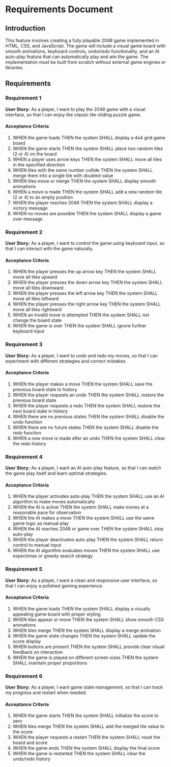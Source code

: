 # Requirements Document

## Introduction

This feature involves creating a fully playable 2048 game implemented in HTML, CSS, and JavaScript. The game will include a visual game board with smooth animations, keyboard controls, undo/redo functionality, and an AI auto-play feature that can automatically play and win the game. The implementation must be built from scratch without external game engines or libraries.

## Requirements

### Requirement 1

**User Story:** As a player, I want to play the 2048 game with a visual interface, so that I can enjoy the classic tile-sliding puzzle game.

#### Acceptance Criteria

1. WHEN the game loads THEN the system SHALL display a 4x4 grid game board
2. WHEN the game starts THEN the system SHALL place two random tiles (2 or 4) on the board
3. WHEN a player uses arrow keys THEN the system SHALL move all tiles in the specified direction
4. WHEN tiles with the same number collide THEN the system SHALL merge them into a single tile with doubled value
5. WHEN tiles move or merge THEN the system SHALL display smooth animations
6. WHEN a move is made THEN the system SHALL add a new random tile (2 or 4) to an empty position
7. WHEN the player reaches 2048 THEN the system SHALL display a victory message
8. WHEN no moves are possible THEN the system SHALL display a game over message

### Requirement 2

**User Story:** As a player, I want to control the game using keyboard input, so that I can interact with the game naturally.

#### Acceptance Criteria

1. WHEN the player presses the up arrow key THEN the system SHALL move all tiles upward
2. WHEN the player presses the down arrow key THEN the system SHALL move all tiles downward
3. WHEN the player presses the left arrow key THEN the system SHALL move all tiles leftward
4. WHEN the player presses the right arrow key THEN the system SHALL move all tiles rightward
5. WHEN an invalid move is attempted THEN the system SHALL not change the board state
6. WHEN the game is over THEN the system SHALL ignore further keyboard input

### Requirement 3

**User Story:** As a player, I want to undo and redo my moves, so that I can experiment with different strategies and correct mistakes.

#### Acceptance Criteria

1. WHEN the player makes a move THEN the system SHALL save the previous board state to history
2. WHEN the player requests an undo THEN the system SHALL restore the previous board state
3. WHEN the player requests a redo THEN the system SHALL restore the next board state in history
4. WHEN there are no previous states THEN the system SHALL disable the undo function
5. WHEN there are no future states THEN the system SHALL disable the redo function
6. WHEN a new move is made after an undo THEN the system SHALL clear the redo history

### Requirement 4

**User Story:** As a player, I want an AI auto-play feature, so that I can watch the game play itself and learn optimal strategies.

#### Acceptance Criteria

1. WHEN the player activates auto-play THEN the system SHALL use an AI algorithm to make moves automatically
2. WHEN the AI is active THEN the system SHALL make moves at a reasonable pace for observation
3. WHEN the AI makes a move THEN the system SHALL use the same game logic as manual play
4. WHEN the AI reaches 2048 or game over THEN the system SHALL stop auto-play
5. WHEN the player deactivates auto-play THEN the system SHALL return control to manual input
6. WHEN the AI algorithm evaluates moves THEN the system SHALL use expectimax or greedy search strategy

### Requirement 5

**User Story:** As a player, I want a clean and responsive user interface, so that I can enjoy a polished gaming experience.

#### Acceptance Criteria

1. WHEN the game loads THEN the system SHALL display a visually appealing game board with proper styling
2. WHEN tiles appear or move THEN the system SHALL show smooth CSS animations
3. WHEN tiles merge THEN the system SHALL display a merge animation
4. WHEN the game state changes THEN the system SHALL update the score display
5. WHEN buttons are present THEN the system SHALL provide clear visual feedback on interaction
6. WHEN the game is played on different screen sizes THEN the system SHALL maintain proper proportions

### Requirement 6

**User Story:** As a player, I want game state management, so that I can track my progress and restart when needed.

#### Acceptance Criteria

1. WHEN the game starts THEN the system SHALL initialize the score to zero
2. WHEN tiles merge THEN the system SHALL add the merged tile value to the score
3. WHEN the player requests a restart THEN the system SHALL reset the board and score
4. WHEN the game ends THEN the system SHALL display the final score
5. WHEN the game is restarted THEN the system SHALL clear the undo/redo history